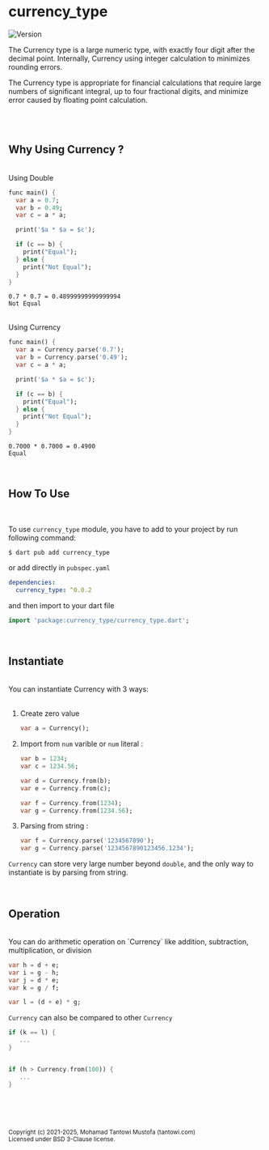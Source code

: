 # currency_type

![Version](https://img.shields.io/github/v/tag/tantowi/dart_currency_type?label=version)



The Currency type is a large numeric type, with exactly four digit after the decimal point. 
Internally, Currency using integer calculation to minimizes rounding errors.

The Currency type is appropriate for financial calculations that require large numbers of significant integral, up to four fractional digits, 
and minimize error caused by floating point calculation.

<br><br>


## Why Using Currency ?

<br>
Using Double

```dart
func main() {
  var a = 0.7;
  var b = 0.49;
  var c = a * a;

  print('$a * $a = $c');

  if (c == b) {
    print("Equal");
  } else {
    print("Not Equal");
  }
}
```

```
0.7 * 0.7 = 0.48999999999999994
Not Equal
```


<br>
Using Currency

```dart
func main() {
  var a = Currency.parse('0.7');
  var b = Currency.parse('0.49');
  var c = a * a;

  print('$a * $a = $c');

  if (c == b) {
    print("Equal");
  } else {
    print("Not Equal");
  }
}
```


```
0.7000 * 0.7000 = 0.4900
Equal
```

<br>

## How To Use
<br>

To use `currency_type` module, you have to add to your project by run following command: 

```shell
$ dart pub add currency_type 
```

or add directly in `pubspec.yaml`

```yaml
dependencies: 
  currency_type: ^0.0.2
```

and then import to your dart file

```dart
import 'package:currency_type/currency_type.dart';
```
<br>

## Instantiate

<br>
You can instantiate Currency with 3 ways: <br><br>


   1. Create zero value

      ```dart
      var a = Currency();
      ```

   2. Import from `num` varible or `num` literal :

      ```dart
      var b = 1234;
      var c = 1234.56;

      var d = Currency.from(b);
      var e = Currency.from(c);

      var f = Currency.from(1234);
      var g = Currency.from(1234.56);
      ```

   2. Parsing from string :

      ```dart
      var f = Currency.parse('1234567890');
      var g = Currency.parse('1234567890123456.1234');
      ```

      
   `Currency` can store very large number beyond `double`, and the only way to instantiate is by parsing from string.

<br>

   ## Operation

<br>
   You can do arithmetic operation on `Currency` like addition, subtraction, multiplication, or division

   ```dart
   var h = d + e; 
   var i = g - h;
   var j = d * e; 
   var k = g / f; 

   var l = (d + e) * g;
   ```

   `Currency` can also be compared to other `Currency`

   ```dart
   if (k == l) {
      ...
   }
   

   if (h > Currency.from(100)) {
      ...
   }
   ```


<br><br><br>



<small>
Copyright (c) 2021-2025, Mohamad Tantowi Mustofa (tantowi.com)<br>
Licensed under BSD 3-Clause license.
</small>
